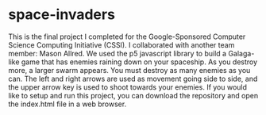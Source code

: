 # space-invaders

This is the final project I completed for the Google-Sponsored Computer Science Computing Initiative (CSSI). I collaborated with another team member: Mason Allred.
We used the p5 javascript library to build a Galaga-like game that has enemies raining down on your spaceship. As you destroy more, a larger swarm appears. You must destroy as many enemies as you can. The left and right arrows are used as movement going side to side, and the upper arrow key is used to shoot towards your enemies.
If you would like to setup and run this project, you can download the repository and open the index.html file in a web browser.
